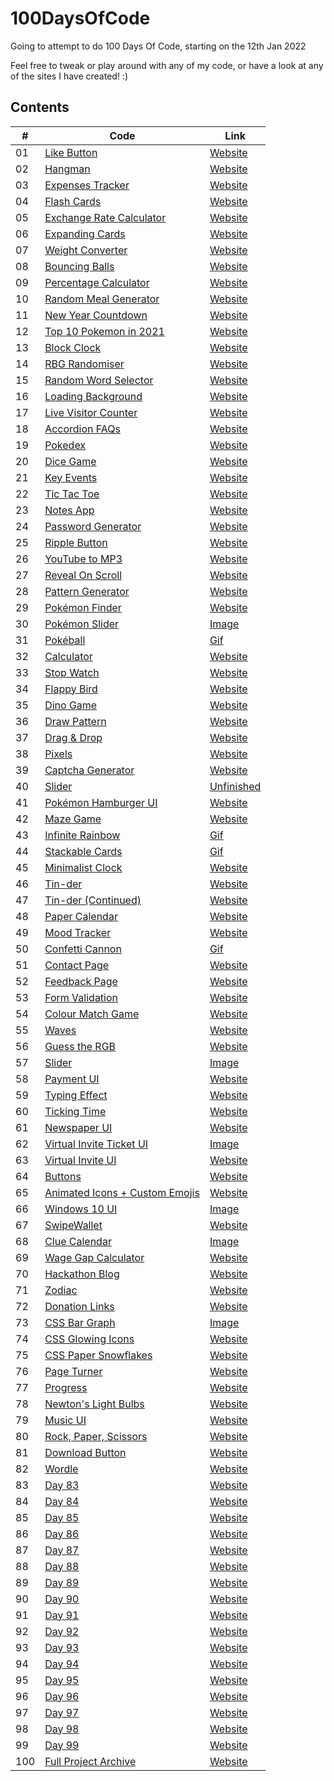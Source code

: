 # 100DaysOfCode
Going to attempt to do 100 Days Of Code, starting on the 12th Jan 2022

Feel free to tweak or play around with any of my code, or have a look at any of the sites I have created! :) 
<!--  

## Edit notes

- Flash Cards - Flipping the card over does not work on Safari, unknown as to why. 

- I did not complete day 30 due to illness, so I added an image of what I managed to do within an hour

- I was unwell from Feb 2nd (Day 22) to Feb 12th (Day 32), so some of the projects in between those days may be sloppier than others. It wasn't covid, but it might as well have been because it took over my life

- Day 40 could not be completed due to travelling across the country (no choice of my own, so stressful experience)

- Day 43's gif is a bit laggier than what the website is! i just felt like hosting it was a bit wasteful.

- Day 46 overran to Day 47, as it is no where near complete and I want to really finish this UI

- Day 50 was meant to be spectaluar, but turned out rubbish so added only a gif of it

- I did not code on the 08/03, at all. For the first time this whole challenge I have been consistent in not wanting any green square left blank. The 8th is the first time I felt like I really needed to just take a days break and reset. 

- Day 66 icons would not work and I want to revisit this issue later 

- Day 73, Taking a break today (26/03) because I feel horrible. Got sick again but nothing like how I was in Feb.

- Day 73, again. I cannot do this physically. (27/03). I am struggling to stay awake. Not Covid but it might as well be.

- Day 73, part three. (28/03) I have tested positive, so it is covid after all this time. It isn't pleasant but I have slightly more focus today than I have done the past two days. Super achy all over though and cant stop coughing all over my screen... gross.

 -->
## Contents

<!--  -->

<!-- Add footers to each available site so there is navigation back to the repo (day 1 - 67) -->
|#| Code     | Link |
| -----------| ----------- | ----------- |
| 01 |[Like Button](https://github.com/jasminappleby/100DaysOfCode/tree/main/Day01)|[Website](https://piplup-like-button.netlify.app) <!-- ** ADD FOOTERS TO HERE ** --> |
| 02 |[Hangman](https://github.com/jasminappleby/100DaysOfCode/tree/main/Day02)|[Website](https://jasmins-hangman.netlify.app)|
| 03 |[Expenses Tracker](https://github.com/jasminappleby/100DaysOfCode/tree/main/Day03)|[Website](https://jasmins-expenses-tracker.netlify.app)|
| 04 |[Flash Cards](https://github.com/jasminappleby/100DaysOfCode/tree/main/Day04)|[Website](https://jasmins-flashcards.netlify.app)|
| 05 |[Exchange Rate Calculator](https://github.com/jasminappleby/100DaysOfCode/tree/main/Day05)|[Website](https://jasmins-rate-exchanger.netlify.app)|
| 06 |[Expanding Cards](https://github.com/jasminappleby/100DaysOfCode/tree/main/Day06)|[Website](https://pokemon-expanding-cards.netlify.app)|
| 07 |[Weight Converter](https://github.com/jasminappleby/100DaysOfCode/tree/main/Day07)|[Website](https://pounds-to-kg.netlify.app)|
| 08 |[Bouncing Balls](https://github.com/jasminappleby/100DaysOfCode/tree/main/Day08)|[Website](https://bounce-js.netlify.app)|
| 09 |[Percentage Calculator](https://github.com/jasminappleby/100DaysOfCode/tree/main/Day09)|[Website](https://jasmins-discount-calculator.netlify.app)|
| 10 |[Random Meal Generator](https://github.com/jasminappleby/100DaysOfCode/tree/main/Day10)|[Website](https://randomise-your-din-dins.netlify.app)|
| 11 |[New Year Countdown](https://github.com/jasminappleby/100DaysOfCode/tree/main/Day11)|[Website](https://covid-free-year-countdown.netlify.app)|
| 12 |[Top 10 Pokemon in 2021](https://github.com/jasminappleby/100DaysOfCode/tree/main/Day12)|[Website](https://top-ten-pokemon-2021.netlify.app)|
| 13 |[Block Clock](https://github.com/jasminappleby/100DaysOfCode/tree/main/Day13)|[Website](https://minecraft-block-clock.netlify.app)|
| 14 |[RBG Randomiser](https://github.com/jasminappleby/100DaysOfCode/tree/main/Day14)|[Website](https://rgb-randomiser.netlify.app)|
| 15 |[Random Word Selector](https://github.com/jasminappleby/100DaysOfCode/tree/main/Day15)|[Website](https://word-randomiser.netlify.app)|
| 16 |[Loading Background](https://github.com/jasminappleby/100DaysOfCode/tree/main/Day16)|[Website](https://js-unblur-effect.netlify.app)|
| 17 |[Live Visitor Counter](https://github.com/jasminappleby/100DaysOfCode/tree/main/Day17)|[Website](https://floating-views.netlify.app)|
| 18 |[Accordion FAQs](https://github.com/jasminappleby/100DaysOfCode/tree/main/Day18)|[Website](https://goofy-goldberg-632d61.netlify.app)|
| 19 |[Pokedex](https://github.com/jasminappleby/100DaysOfCode/tree/main/Day19)|[Website](https://sinnoh-dex.netlify.app)|
| 20 |[Dice Game](https://github.com/jasminappleby/100DaysOfCode/tree/main/Day20)|[Website](https://rolling-die-game.netlify.app)|
| 21 |[Key Events](https://github.com/jasminappleby/100DaysOfCode/tree/main/Day21)|[Website](https://laughing-montalcini-95e930.netlify.app)|
| 22 |[Tic Tac Toe](https://github.com/jasminappleby/100DaysOfCode/tree/main/Day22)|[Website](https://tic-tac-toe-jasmin.netlify.app)|
| 23 |[Notes App](https://github.com/jasminappleby/100DaysOfCode/tree/main/Day23)|[Website](https://app.netlify.com/sites/notes-app-jasmin/settings/general)|
| 24 |[Password Generator](https://github.com/jasminappleby/100DaysOfCode/tree/main/Day24)|[Website](https://password-generator-jasmin.netlify.app)|
| 25 |[Ripple Button](https://github.com/jasminappleby/100DaysOfCode/tree/main/Day25)|[Website](https://unruffled-ramanujan-974bbb.netlify.app)|
| 26 |[YouTube to MP3](https://github.com/jasminappleby/100DaysOfCode/tree/main/Day26)|[Website](https://yt2mp3.netlify.app)|
| 27 |[Reveal On Scroll](https://github.com/jasminappleby/100DaysOfCode/tree/main/Day27)|[Website](https://arceus-and-scroll.netlify.app)|
| 28 |[Pattern Generator](https://github.com/jasminappleby/100DaysOfCode/tree/main/Day28)|[Website](https://random-rgb-pattern.netlify.app)|
| 29 |[Pokémon Finder](https://github.com/jasminappleby/100DaysOfCode/tree/main/Day29)|[Website](https://jasmins-poke-finder.netlify.app)|
| 30 |[Pokémon Slider](https://github.com/jasminappleby/100DaysOfCode/tree/main/Day30)|[Image](imgs&gifs/day30.png) <!-- Image --> |
| 31 |[Pokéball](https://github.com/jasminappleby/100DaysOfCode/tree/main/Day31)|[Gif](imgs&gifs/day31.gif) <!-- Image --> |
| 32 |[Calculator](https://github.com/jasminappleby/100DaysOfCode/tree/main/Day32)|[Website](https://dark-to-light-calc.netlify.app)|
| 33 |[Stop Watch](https://github.com/jasminappleby/100DaysOfCode/tree/main/Day40)|[Website](https://jasmins-stop-watch.netlify.app)|
| 34 |[Flappy Bird](https://github.com/jasminappleby/100DaysOfCode/tree/main/Day34)|[Website](https://bootleg-flappy-bird.netlify.app)|
| 35 |[Dino Game](https://github.com/jasminappleby/100DaysOfCode/tree/main/Day35)|[Website](https://dino-jumpy-game.netlify.app)|
| 36 |[Draw Pattern](https://github.com/jasminappleby/100DaysOfCode/tree/main/Day36)|[Website](https://draw-purple-things.netlify.app)|
| 37 |[Drag & Drop](https://github.com/jasminappleby/100DaysOfCode/tree/main/Day37)|[Website](https://drag-n-death-drop.netlify.app)|
| 38 |[Pixels](https://github.com/jasminappleby/100DaysOfCode/tree/main/Day38)|[Website](https://dna-pixels.netlify.app)|
| 39 |[Captcha Generator](https://github.com/jasminappleby/100DaysOfCode/tree/main/Day39)|[Website](https://catchpa-generator.netlify.app)|
| 40 |[Slider](https://github.com/jasminappleby/100DaysOfCode/tree/main/Day40)|[Unfinished](#) <!-- Unfinished --> |
| 41 |[Pokémon Hamburger UI](https://github.com/jasminappleby/100DaysOfCode/tree/main/Day41)|[Website](https://pokemon-hamburg.netlify.app)|
| 42 |[Maze Game](https://github.com/jasminappleby/100DaysOfCode/tree/main/Day42)|[Website](https://maize-game.netlify.app)|
| 43 |[Infinite Rainbow](https://github.com/jasminappleby/100DaysOfCode/tree/main/Day43)|[Gif](imgs&gifs/day43.gif) <!-- Gif --> |
| 44 |[Stackable Cards](https://github.com/jasminappleby/100DaysOfCode/tree/main/Day44)|[Gif](imgs&gifs/day44.gif) <!-- Gif --> |
| 45 |[Minimalist Clock](https://github.com/jasminappleby/100DaysOfCode/tree/main/Day45)|[Website](https://minimalist-clock-interface.netlify.app)|
| 46 |[Tin-der](https://github.com/jasminappleby/100DaysOfCode/tree/main/Day46)|[Website](https://tin-der.netlify.app)|
| 47 |[Tin-der (Continued)](https://github.com/jasminappleby/100DaysOfCode/tree/main/Day46)|[Website](https://tin-der.netlify.app)|
| 48 |[Paper Calendar](https://github.com/jasminappleby/100DaysOfCode/tree/main/Day48)|[Website](https://tearaway-calendar.netlify.app)|
| 49 |[Mood Tracker](https://github.com/jasminappleby/100DaysOfCode/tree/main/Day49)|[Website](https://track-my-mood.netlify.app)|
| 50 |[Confetti Cannon](https://github.com/jasminappleby/100DaysOfCode/tree/main/Day50)|[Gif](imgs&gifs/day50.gif) <!-- Gif --> |
| 51 |[Contact Page](https://github.com/jasminappleby/100DaysOfCode/tree/main/Day51)|[Website](https://hungry-williams-719780.netlify.app)|
| 52 |[Feedback Page](https://github.com/jasminappleby/100DaysOfCode/tree/main/Day52)|[Website](https://stupefied-gates-9b5aec.netlify.app)|
| 53 |[Form Validation](https://github.com/jasminappleby/100DaysOfCode/tree/main/Day53)|[Website](https://account-validation-ui.netlify.app)|
| 54 |[Colour Match Game](https://github.com/jasminappleby/100DaysOfCode/tree/main/Day54)|[Website](https://circle-clicky-game.netlify.app)|
| 55 |[Waves](https://github.com/jasminappleby/100DaysOfCode/tree/main/Day55)|[Website](https://clicky-waves.netlify.app)|
| 56 |[Guess the RGB](https://github.com/jasminappleby/100DaysOfCode/tree/main/Day56)|[Website](https://app.netlify.com/sites/guess-the-rgb-game/settings/general)|
| 57 |[Slider](https://github.com/jasminappleby/100DaysOfCode/tree/main/Day57)|[Image](imgs&gifs/day57.png) <!-- Image --> |
| 58 |[Payment UI](https://github.com/jasminappleby/100DaysOfCode/tree/main/Day58)|[Website](https://payment-by-card.netlify.app)|
| 59 |[Typing Effect](https://github.com/jasminappleby/100DaysOfCode/tree/main/Day59)|[Website](https://notepad-is-typing.netlify.app)|
| 60 |[Ticking Time](https://github.com/jasminappleby/100DaysOfCode/tree/main/Day60)|[Website](https://ticking-time-boomboom.netlify.app)|
| 61 |[Newspaper UI](https://github.com/jasminappleby/100DaysOfCode/tree/main/Day61)|[Website](https://jazz-news.netlify.app)|
| 62 |[Virtual Invite Ticket UI](https://github.com/jasminappleby/100DaysOfCode/tree/main/Day62)|[Image](imgs&gifs/day62.png) <!-- Image -->|
| 63 |[Virtual Invite UI](https://github.com/jasminappleby/100DaysOfCode/tree/main/Day63)|[Website](https://card-invitation.netlify.app)|
| 64 |[Buttons](https://github.com/jasminappleby/100DaysOfCode/tree/main/Day64)|[Website](https://just-some-buttons.netlify.app)|
| 65 |[Animated Icons + Custom Emojis](https://github.com/jasminappleby/100DaysOfCode/tree/main/Day65)|[Website](https://custom-emojis-and-animations.netlify.app)|
| 66 |[Windows 10 UI](https://github.com/jasminappleby/100DaysOfCode/tree/main/Day66)|[Image](imgs&gifs/day66.png) <!-- Image --> |
| 67 |[SwipeWallet](https://github.com/jasminappleby/100DaysOfCode/tree/main/Day67)|[Website](https://swipewallet.netlify.app) <!-- ** ADD FOOTERS TO HERE ** -->| 
| 68 |[Clue Calendar](https://github.com/jasminappleby/100DaysOfCode/tree/main/Day68)|[Image](imgs&gifs/day68.png) <!-- Image --> |
| 69 |[Wage Gap Calculator](https://github.com/jasminappleby/100DaysOfCode/tree/main/Day69)|[Website](https://woc-paygap.netlify.app)|
| 70 |[Hackathon Blog](https://github.com/jasminappleby/100DaysOfCode/tree/main/Day70)|[Website](https://hackathon-blog.netlify.app)|
| 71 |[Zodiac](https://github.com/jasminappleby/100DaysOfCode/tree/main/Day71)|[Website](https://unserious-starsigns.netlify.app)|
| 72 |[Donation Links](https://github.com/jasminappleby/100DaysOfCode/tree/main/Day72)|[Website](https://charity-links-uk.netlify.app)|
| 73 |[CSS Bar Graph](https://github.com/jasminappleby/100DaysOfCode/tree/main/Day73)|[Image](imgs&gifs/day73.png) <!-- Image --> |
| 74 |[CSS Glowing Icons](https://github.com/jasminappleby/100DaysOfCode/tree/main/Day74)|[Website](https://glowing-icons.netlify.app)|
| 75 |[CSS Paper Snowflakes](https://github.com/jasminappleby/100DaysOfCode/tree/main/Day75)|[Website](https://paper-snowflakes.netlify.app)|
| 76 |[Page Turner](https://github.com/jasminappleby/100DaysOfCode/tree/main/Day76)|[Website](https://page-turn.netlify.app)|
| 77 |[Progress](https://github.com/jasminappleby/100DaysOfCode/tree/main/Day77)|[Website](https://day-progression.netlify.app)|
| 78 |[Newton's Light Bulbs](https://github.com/jasminappleby/100DaysOfCode/tree/main/Day78)|[Website](https://newtons-cradle.netlify.app)|
| 79 |[Music UI](https://github.com/jasminappleby/100DaysOfCode/tree/main/Day79)|[Website](#)|
| 80 |[Rock, Paper, Scissors](https://github.com/jasminappleby/100DaysOfCode/tree/main/Day80)|[Website](#)|
| 81 |[Download Button](https://github.com/jasminappleby/100DaysOfCode/tree/main/Day81)|[Website](#)|
| 82 |[Wordle](https://github.com/jasminappleby/100DaysOfCode/tree/main/Day82)|[Website](#)|
| 83 |[Day 83](https://github.com/jasminappleby/100DaysOfCode/tree/main/Day83)|[Website](#)|
| 84 |[Day 84](https://github.com/jasminappleby/100DaysOfCode/tree/main/Day84)|[Website](#)|
| 85 |[Day 85](https://github.com/jasminappleby/100DaysOfCode/tree/main/Day85)|[Website](#)|
| 86 |[Day 86](https://github.com/jasminappleby/100DaysOfCode/tree/main/Day86)|[Website](#)|
| 87 |[Day 87](https://github.com/jasminappleby/100DaysOfCode/tree/main/Day87)|[Website](#)|
| 88 |[Day 88](https://github.com/jasminappleby/100DaysOfCode/tree/main/Day88)|[Website](#)|
| 89 |[Day 89](https://github.com/jasminappleby/100DaysOfCode/tree/main/Day89)|[Website](#)|
| 90 |[Day 90](https://github.com/jasminappleby/100DaysOfCode/tree/main/Day90)|[Website](#)|
| 91 |[Day 91](https://github.com/jasminappleby/100DaysOfCode/tree/main/Day91)|[Website](#)|
| 92 |[Day 92](https://github.com/jasminappleby/100DaysOfCode/tree/main/Day92)|[Website](#)|
| 93 |[Day 93](https://github.com/jasminappleby/100DaysOfCode/tree/main/Day93)|[Website](#)|
| 94 |[Day 94](https://github.com/jasminappleby/100DaysOfCode/tree/main/Day94)|[Website](#)|
| 95 |[Day 95](https://github.com/jasminappleby/100DaysOfCode/tree/main/Day95)|[Website](#)|
| 96 |[Day 96](https://github.com/jasminappleby/100DaysOfCode/tree/main/Day96)|[Website](#)|
| 97 |[Day 97](https://github.com/jasminappleby/100DaysOfCode/tree/main/Day97)|[Website](#)|
| 98 |[Day 98](https://github.com/jasminappleby/100DaysOfCode/tree/main/Day98)|[Website](#)|
| 99 |[Day 99](https://github.com/jasminappleby/100DaysOfCode/tree/main/Day99)|[Website](#)|
| 100 |[Full Project Archive](https://github.com/jasminappleby/100DaysOfCode/tree/main/Day100)|[Website]()|


